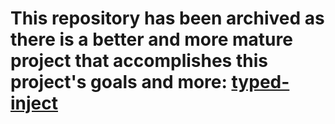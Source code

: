 # This repository has been archived as there is a better and more mature project that accomplishes this project's goals and more: [typed-inject](https://github.com/nicojs/typed-inject/)

